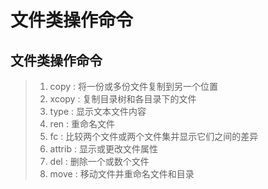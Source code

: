 # 文件类操作命令

## 文件类操作命令
> 1. copy : 将一份或多份文件复制到另一个位置
> 2. xcopy : 复制目录树和各目录下的文件
> 3. type : 显示文本文件内容
> 4. ren : 重命名文件
> 5. fc : 比较两个文件或两个文件集并显示它们之间的差异
> 6. attrib : 显示或更改文件属性
> 7. del : 删除一个或数个文件
> 8. move : 移动文件并重命名文件和目录
